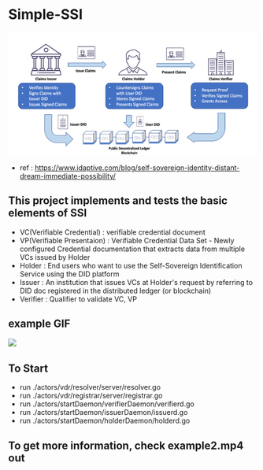 # Simple-SSI

<img src="./ssi-diagram.png" height="250"/>

- ref : https://www.idaptive.com/blog/self-sovereign-identity-distant-dream-immediate-possibility/

## This project implements and tests the basic elements of SSI

- VC(Verifiable Credential) : verifiable credential document
- VP(Verifiable Presentaion) : Verifiable Credential Data Set - Newly configured Credential documentation that extracts data from multiple VCs issued by Holder
- Holder : End users who want to use the Self-Sovereign Identification Service using the DID platform
- Issuer : An institution that issues VCs at Holder's request by referring to DID doc registered in the distributed ledger (or blockchain)
- Verifier : Qualifier to validate VC, VP

## example GIF

<img src="./example.gif" height="250"/>

## To Start

- run ./actors/vdr/resolver/server/resolver.go
- run ./actors/vdr/registrar/server/registrar.go
- run ./actors/startDaemon/verifierDaemon/verifierd.go
- run ./actors/startDaemon/issuerDaemon/issuerd.go
- run ./actors/startDaemon/holderDaemon/holderd.go

## To get more information, check example2.mp4 out
